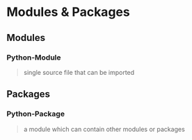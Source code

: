 # Modules & Packages

## Modules

### Python-Module

> single source file that can be imported

## Packages

### Python-Package

> a module which can contain other modules or packages